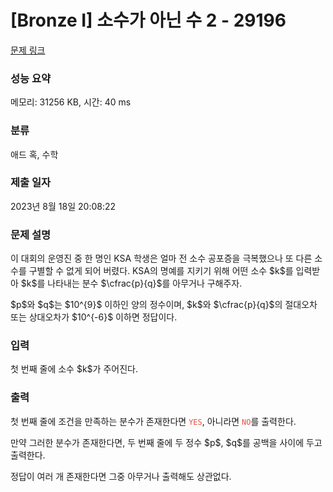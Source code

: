 # [Bronze I] 소수가 아닌 수 2 - 29196 

[문제 링크](https://www.acmicpc.net/problem/29196) 

### 성능 요약

메모리: 31256 KB, 시간: 40 ms

### 분류

애드 혹, 수학

### 제출 일자

2023년 8월 18일 20:08:22

### 문제 설명

<p>이 대회의 운영진 중 한 명인 KSA 학생은 얼마 전 소수 공포증을 극복했으나 또 다른 소수를 구별할 수 없게 되어 버렸다. KSA의 명예를 지키기 위해 어떤 소수 $k$를 입력받아 $k$를 나타내는 분수 $\cfrac{p}{q}$를 아무거나 구해주자.</p>

<p>$p$와 $q$는 $10^{9}$ 이하인 양의 정수이며, $k$와 $\cfrac{p}{q}$의 절대오차 또는 상대오차가 $10^{-6}$ 이하면 정답이다.</p>

### 입력 

 <p>첫 번째 줄에 소수 $k$가 주어진다.</p>

### 출력 

 <p>첫 번째 줄에 조건을 만족하는 분수가 존재한다면 <span style="color:#e74c3c;"><code>YES</code></span>, 아니라면 <span style="color:#e74c3c;"><code>NO</code></span>를 출력한다.</p>

<p>만약 그러한 분수가 존재한다면, 두 번째 줄에 두 정수 $p$, $q$를 공백을 사이에 두고 출력한다. </p>

<p>정답이 여러 개 존재한다면 그중 아무거나 출력해도 상관없다.</p>


